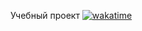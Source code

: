 Учебный проект
[![wakatime](https://wakatime.com/badge/user/4ebd22bd-458d-4a79-8dad-fc4d2afcb7b3/project/cc66a255-7436-4135-abad-b7bf008fbf10.svg)](https://wakatime.com/badge/user/4ebd22bd-458d-4a79-8dad-fc4d2afcb7b3/project/cc66a255-7436-4135-abad-b7bf008fbf10)
